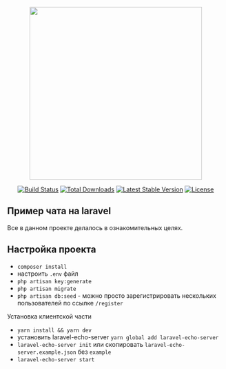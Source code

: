 <p align="center"><img src="https://res.cloudinary.com/dtfbvvkyp/image/upload/v1566331377/laravel-logolockup-cmyk-red.svg" width="400"></p>

<p align="center">
<a href="https://travis-ci.org/laravel/framework"><img src="https://travis-ci.org/laravel/framework.svg" alt="Build Status"></a>
<a href="https://packagist.org/packages/laravel/framework"><img src="https://poser.pugx.org/laravel/framework/d/total.svg" alt="Total Downloads"></a>
<a href="https://packagist.org/packages/laravel/framework"><img src="https://poser.pugx.org/laravel/framework/v/stable.svg" alt="Latest Stable Version"></a>
<a href="https://packagist.org/packages/laravel/framework"><img src="https://poser.pugx.org/laravel/framework/license.svg" alt="License"></a>
</p>

## Пример чата на laravel

Все в данном проекте делалось в ознакомительных целях.

## Настройка проекта
- `composer install`
- настроить `.env` файл
- `php artisan key:generate`
- `php artisan migrate`
- `php artisan db:seed` - можно просто зарегистрировать нескольких пользователей по ссылке `/register`

Установка клиентской части
- `yarn install && yarn dev`
- установить laravel-echo-server `yarn global add laravel-echo-server`
- `laravel-echo-server init` или скопировать `laravel-echo-server.example.json` без `example`
- `laravel-echo-server start`

